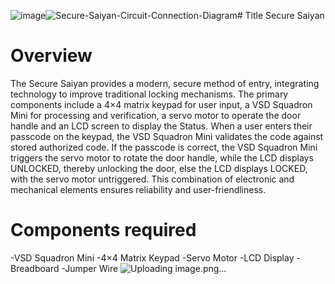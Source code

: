 ![image](https://github.com/user-attachments/assets/368d53cf-8f9d-42a6-ab86-7023b27332ca)![Secure-Saiyan-Circuit-Connection-Diagram](https://github.com/user-attachments/assets/963ba24d-877f-4fbe-8dcf-655e13202b1d)# Title 
Secure Saiyan
# Overview 
The Secure Saiyan provides a modern, secure method of entry, integrating technology to improve traditional locking mechanisms. The primary components include a 4×4 matrix keypad for user input, a VSD Squadron Mini for processing and verification, a servo motor to operate the door handle and an LCD screen to display the Status. When a user enters their passcode on the keypad, the VSD Squadron Mini validates the code against stored authorized code. If the passcode is correct, the VSD Squadron Mini triggers the servo motor to rotate the door handle, while the LCD displays UNLOCKED, thereby unlocking the door, else the LCD displays LOCKED, with the servo motor untriggered. This combination of electronic and mechanical elements ensures reliability and user-friendliness.
# Components required
-VSD Squadron Mini
-4×4 Matrix Keypad
-Servo Motor
-LCD Display
-Breadboard
-Jumper Wire
![Uploading image.png…]()





